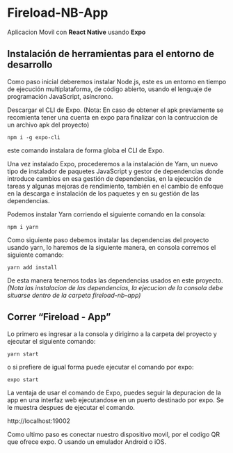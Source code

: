# Fireload-NB-App

Aplicacion Movil con **React Native** usando **Expo**

## Instalación de herramientas para el entorno de desarrollo

Como paso inicial deberemos instalar Node.js, este es un entorno en tiempo de ejecución multiplataforma, de código abierto, usando el lenguaje de programación JavaScript, asíncrono.

Descargar el CLI de Expo. (Nota: En caso de obtener el apk previamente se recomienta tener una cuenta en expo para finalizar con la contruccion de un archivo apk del proyecto)

    npm i -g expo-cli

este comando instalara de forma globa el CLI de Expo.

Una vez instalado Expo, procederemos a la instalación de Yarn, un nuevo tipo de instalador de paquetes JavaScript y gestor de dependencias donde introduce cambios en esa gestión de dependencias, en la ejecución de tareas y algunas mejoras de rendimiento, también en el cambio de enfoque en la descarga e instalación de los paquetes y en su gestión de las dependencias.

Podemos instalar Yarn corriendo el siguiente comando en la consola:

    npm i yarn

Como siguiente paso debemos instalar las dependencias del proyecto usando yarn, lo haremos de la siguiente manera, en consola corremos el siguiente comando:

    yarn add install

De esta manera tenemos todas las dependencias usados en este proyecto. _(Nota las instalacion de las dependencias, la ejecucion de la consola debe situarse dentro de la carpeta fireload-nb-app)_

## Correr “Fireload - App”

Lo primero es ingresar a la consola y dirigirno a la carpeta del proyecto y ejecutar el siguiente comando:

    yarn start

o si prefiere de igual forma puede ejecutar el comando por expo:

    expo start

La ventaja de usar el comando de Expo, puedes seguir la depuracion de la app en una interfaz web ejecutandose en un puerto destinado por expo. Se le muestra despues de ejecutar el comando.

  http://localhost:19002

Como ultimo paso es conectar nuestro dispositivo movil, por el codigo QR que ofrece expo. O usando un emulador Android o iOS.
